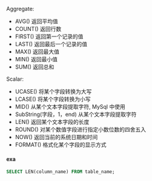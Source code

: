 Aggregate:
- AVG() 返回平均值
- COUNT() 返回行数
- FIRST() 返回第一个记录的值
- LAST() 返回最后一个记录的值
- MAX() 返回最大值
- MIN() 返回最小值
- SUM() 返回总和

Scalar:
- UCASE() 将某个字段转换为大写
- LCASE() 将某个字段转换为小写
- MID() 从某个文本字段提取字符, MySql 中使用
- SubString(字段，1，end) 从某个文本字段提取字符
- LEN() 返回某个文本字段的长度
- ROUND() 对某个数值字段进行指定小数位数的四舍五入
- NOW() 返回当前的系统日期和时间
- FORMAT() 格式化某个字段的显示方式

#### exa
```sql
SELECT LEN(column_name) FROM table_name;
```

